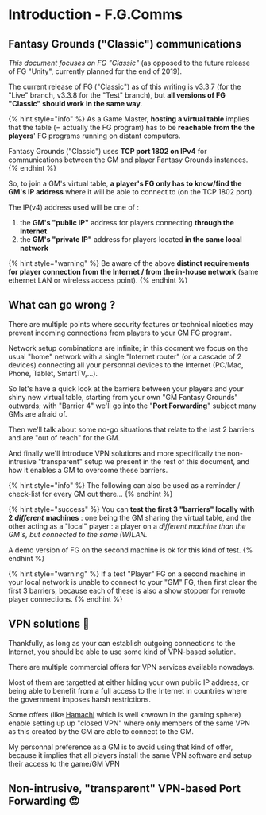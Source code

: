 # Introduction - F.G.Comms

## Fantasy Grounds \("Classic"\) communications

_This document focuses on FG "Classic"_ \(as opposed to the future release of FG "Unity", currently planned for the end of 2019\).

The current release of FG \("Classic"\) as of this writing is v3.3.7 \(for the "Live" branch, v3.3.8 for the "Test" branch\), but **all versions of FG "Classic" should work in the same way**.

{% hint style="info" %}
As a Game Master, **hosting a virtual table** implies that the table \(= actually the FG program\) has to be **reachable from the the players**' FG programs running on distant computers.

Fantasy Grounds \("Classic"\) uses **TCP port 1802 on IPv4** for communications between the GM and player Fantasy Grounds instances.
{% endhint %}

So, to join a GM's virtual table, **a player's FG only has to know/find the GM's IP address** where it will be able to connect to \(on the TCP 1802 port\).

The IP\(v4\) address used will be one of :

1. the **GM's "public IP"** address for players connecting **through the Internet**
2.  the **GM's "private IP"** address for players located **in the same local network**

{% hint style="warning" %}
Be aware of the above **distinct requirements for player connection from the Internet / from the in-house network** \(same ethernet LAN or wireless access point\).
{% endhint %}

## What can go wrong ?

There are multiple points where security features or technical niceties may prevent incoming connections from players to your GM FG program.

Network setup combinations are infinite; in this docment we focus on the usual "home" network with a single "Internet router" \(or a cascade of 2 devices\) connecting all your personnal devices to the Internet \(PC/Mac, Phone, Tablet, SmartTV,...\).

So let's have a quick look at the barriers between your players and your shiny new virtual table, starting from your own "GM Fantasy Grounds" outwards; with "Barrier 4" we'll go into the "**Port Forwarding**" subject many GMs are afraid of.

Then we'll talk about some no-go situations that relate to the last 2 barriers and are "out of reach" for the GM.

And finally we'll introduce VPN solutions and more specifically the non-intrusive "transparent" setup we present in the rest of this document, and how it enables a GM to overcome these barriers.

{% hint style="info" %}
The following can also be used as a reminder / check-list for every GM out there...
{% endhint %}

{% hint style="success" %}
You can **test the first 3 "barriers" locally with 2** _**different**_ **machines** : one being the GM sharing the virtual table, and the other acting as a "local" player : a player on a _different machine than the GM's, but connected to the same \(W\)LAN._

A demo version of FG on the second machine is ok for this kind of test.
{% endhint %}

{% hint style="warning" %}
If a test "Player" FG on a second machine in your local network is unable to connect to your "GM" FG, then first clear the first 3 barriers, because each of these is also a show stopper for remote player connections.
{% endhint %}

## 

## 

## VPN solutions 🙌 

Thankfully, as long as your can establish outgoing connections to the Internet, you should be able to use some kind of VPN-based solution.

There are multiple commercial offers for VPN services available nowadays.

Most of them are targetted at either hiding your own public IP address, or being able to benefit from a full access to the Internet in countries where the government imposes harsh restrictions.

Some offers \(like [Hamachi](https://www.vpn.net/) which is well knwown in the gaming sphere\) enable setting up up "closed VPN" where only members of the same VPN as this created by the GM are able to connect to the GM.

My personnal preference as a GM is to avoid using that kind of offer, because it implies that all players install the same VPN software and setup their access to the game/GM VPN

## Non-intrusive, "transparent" VPN-based Port Forwarding 😍 





